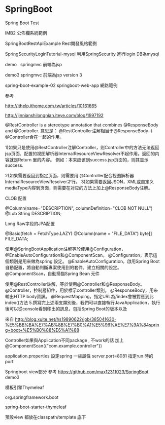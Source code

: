 # SpringBoot
Spring Boot Test

IMB2 
公佈欄系統範例

SpringBootRestApiExample 
Rest開發風格範例

SpringSecurityLoginTutorial-mysql 
利用SpringSecurity 進行login DB為mysql

demo  
springmvc 前端為jsp

demo3
springmvc 前端為jsp version 3

spring-boot-example-02
springboot-web-app
網路範例



參考


http://ithelp.ithome.com.tw/articles/10161665


http://jinnianshilongnian.iteye.com/blog/1997192



@RestController is a stereotype annotation that combines @ResponseBody and @Controller.
意思是：
@RestController注解相当于@ResponseBody ＋ @Controller合在一起的作用。

1)如果只是使用@RestController注解Controller，则Controller中的方法无法返回jsp页面，配置的视图解析器InternalResourceViewResolver不起作用，返回的内容就是Return 里的内容。
例如：本来应该到success.jsp页面的，则其显示success.

2)如果需要返回到指定页面，则需要用 @Controller配合视图解析器InternalResourceViewResolver才行。
3)如果需要返回JSON，XML或自定义mediaType内容到页面，则需要在对应的方法上加上@ResponseBody注解。

CLOB 配置

@Column(name="DESCRIPTION", columnDefinition="CLOB NOT NULL")
@Lob
String DESCRIPTION;

Long Raw字段的JPA配置

@Basic(fetch = FetchType.LAZY)
@Column(name = "FILE_DATA")
byte[] FILE_DATA;


使用@SpringBootApplication注解等於使用@Configuration，@EnableAutoConfiguration和@ComponentScan。
@Configuration，表示這個類別是用來做為spring 設定。
@EnableAutoConfiguration，啟用Spring Boot 自動配置，將自動判斷專案使用到的套件，建立相關的設定。
@ComponentScan，自動掃描Spring Bean 元件
 
 
使用@RestController註解，等於使用@Controller和@ResponseBody。
@Controller，控制層組件，用於標示controller類別。
@ResponseBody，用來輸出HTTP body資訊。
@RequestMapping，指定URL為/index會被對應到此index()方法
5.撰寫完上述兩支類別後，我們可以直接執行JavaApplication，執行後可以從console看到印出的訊息，包括Spring Boot的版本以及
 
來自 <http://blog.xuite.net/hs19890622/job/385041630-%E5%BB%BA%E7%AB%8B%E7%B0%A1%E5%96%AE%E7%9A%84spring+boot+%E5%B0%88%E6%A1%88>
 
 
 
Controller如果與Application不同package , 不work的話
加上@ComponentScan({"com.example.controller"})
 
application.properties  設定spring 一些屬性
server.port=8081 指定run 時的port
 
Springboot view部分
參考
https://github.com/max12311023/SpringBoot demo3
 
模板引擎Thymeleaf

<dependency>
 
 
<groupId>org.springframework.boot</groupId>
 
<artifactId>spring-boot-starter-thymeleaf</artifactId>
 
</dependency>

 
 
預設view 都放在classpath/template 底下
